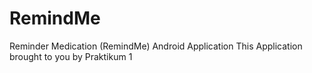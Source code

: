 # RemindMe
Reminder Medication (RemindMe) Android Application
This Application brought to you by Praktikum 1
